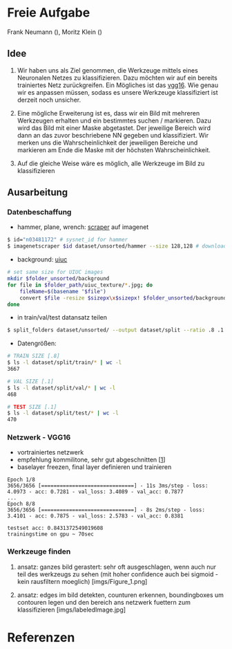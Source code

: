 # Freie Aufgabe

Frank Neumann (), Moritz Klein ()

## Idee

1. Wir haben uns als Ziel genommen, die Werkzeuge mittels eines Neuronalen Netzes zu klassifizieren.
Dazu möchten wir auf ein bereits trainiertes Netz zurückgreifen. Ein Mögliches ist das [vgg16](https://neurohive.io/en/popular-networks/vgg16/).
Wie genau wir es anpassen müssen, sodass es unsere Werkzeuge klassifiziert ist derzeit noch unsicher.

2. Eine mögliche Erweiterung ist es, dass wir ein Bild mit mehreren Werkzeugen erhalten und ein bestimmtes suchen / markieren.
Dazu wird das Bild mit einer Maske abgetastet. Der jeweilige Bereich wird dann an das zuvor beschriebene NN gegeben und klassifiziert.
Wir merken uns die Wahrscheinlichkeit der jeweiligen Bereiche und markieren am Ende die Maske mit der höchsten Wahrscheinlichkeit.

3. Auf die gleiche Weise wäre es möglich, alle Werkzeuge im Bild zu klassifizieren


## Ausarbeitung
### Datenbeschaffung
- hammer, plane, wrench: [scraper][2] auf imagenet

``` sh
$ id="n03481172" # sysnet_id for hammer
$ imagenetscraper $id dataset/unsorted/hammer --size 128,128 # download datset
```

- background: [uiuc][3]
``` sh
# set same size for UIUC images
mkdir $folder_unsorted/background
for file in $folder_path/uiuc_texture/*.jpg; do
    fileName=$(basename "$file")
    convert $file -resize $sizepx\x$sizepx! $folder_unsorted/background/$fileName
done
```

- in train/val/test datansatz teilen
``` sh
$ split_folders dataset/unsorted/ --output dataset/split --ratio .8 .1 .1 
```

- Datengrößen:
``` sh
# TRAIN SIZE [.8]
$ ls -l dataset/split/train/* | wc -l
3667

# VAL SIZE [.1]
$ ls -l dataset/split/val/* | wc -l
468

# TEST SIZE [.1]
$ ls -l dataset/split/test/* | wc -l
470
```

### Netzwerk - VGG16
- vortrainiertes netzwerk
- empfehlung kommilitone, sehr gut abgeschnitten [[1]]
- baselayer freezen, final layer definieren und trainieren

``` 
Epoch 1/8
3656/3656 [==============================] - 11s 3ms/step - loss: 4.0973 - acc: 0.7281 - val_loss: 3.4089 - val_acc: 0.7877
...
Epoch 8/8
3656/3656 [==============================] - 8s 2ms/step - loss: 3.4101 - acc: 0.7875 - val_loss: 2.5783 - val_acc: 0.8381

testset acc: 0.8431372549019608
trainingstime on gpu ~ 70sec
```


### Werkzeuge finden
1. ansatz: ganzes bild gerastert: sehr oft ausgeschlagen, wenn auch nur teil des werkzeugs zu sehen (mit hoher confidence auch bei sigmoid - kein rausfiltern moeglich)
[imgs/Figure_1.png]

2. ansatz: edges im bild detekten, counturen erkennen, boundingboxes um contouren legen und den bereich ans netzwerk fuettern zum klassifizieren
[imgs/labeledImage.jpg]

# Referenzen
[1]: https://neurohive.io/en/popular-networks/vgg16/ "VGG16 – Convolutional Network for Classification and Detection"
[2]: https://github.com/spinda/imagenetscraper "imagenetscraper: Bulk-download thumbnails from ImageNet synsets"
[3]: http://slazebni.cs.illinois.edu/research/uiuc_texture_dataset.zip "UIUC texture dataset"